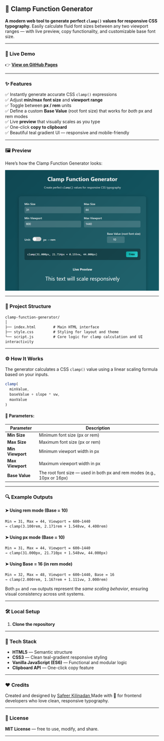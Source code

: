 
## 🧩 Clamp Function Generator

**A modern web tool to generate perfect `clamp()` values for responsive CSS typography.**
Easily calculate fluid font sizes between any two viewport ranges — with live preview, copy functionality, and customizable base font size.

---

### 🚀 Live Demo

👉 <a href="https://safeerkilinadan.github.io/css-clamp-generator/" target="_blank" rel="noopener noreferrer">
  <strong>View on GitHub Pages</strong>
</a>

---

### ✨ Features

✅ Instantly generate accurate CSS `clamp()` expressions  
✅ Adjust **min/max font size** and **viewport range**  
✅ Toggle between **px / rem** units  
✅ Define a custom **Base Value** (root font size) that works for *both* px and rem modes  
✅ Live **preview** that visually scales as you type  
✅ One-click **copy to clipboard**  
✅ Beautiful teal gradient UI — responsive and mobile-friendly  


---

### 🖼️ Preview


Here’s how the Clamp Function Generator looks:

![Clamp Function Generator UI](./screenshots/ui-preview.png)

---

### 📂 Project Structure

```
clamp-function-generator/  
│
├── index.html        # Main HTML interface  
├── style.css         # Styling for layout and theme  
└── script.js         # Core logic for clamp calculation and UI interactivity
```

---

### ⚙️ How It Works

The generator calculates a CSS `clamp()` value using a linear scaling formula based on your inputs.

```js
clamp(
  minValue,
  baseValue + slope * vw,
  maxValue
)
```

#### 🧠 Parameters:

| Parameter        | Description                                                             |
| ---------------- | ----------------------------------------------------------------------- |
| **Min Size**     | Minimum font size (px or rem)                                           |
| **Max Size**     | Maximum font size (px or rem)                                           |
| **Min Viewport** | Minimum viewport width in px                                            |
| **Max Viewport** | Maximum viewport width in px                                            |
| **Base Value**   | The root font size — used in both px and rem modes (e.g., 10px or 16px) |

---

### 🔍 Example Outputs

#### ➤ Using **rem mode** (Base = 10)

```
Min = 31, Max = 44, Viewport = 600–1440
→ clamp(3.100rem, 2.171rem + 1.548vw, 4.400rem)
```

#### ➤ Using **px mode** (Base = 10)

```
Min = 31, Max = 44, Viewport = 600–1440
→ clamp(31.000px, 21.710px + 1.548vw, 44.000px)
```

#### ➤ Using **Base = 16** (in rem mode)

```
Min = 32, Max = 48, Viewport = 600–1440, Base = 16
→ clamp(2.000rem, 1.167rem + 1.111vw, 3.000rem)
```

Both `px` and `rem` outputs represent the *same scaling behavior*, ensuring visual consistency across unit systems.

---

### 🛠️ Local Setup

1. **Clone the repository**

---

### 🧰 Tech Stack

* **HTML5** — Semantic structure
* **CSS3** — Clean teal-gradient responsive styling
* **Vanilla JavaScript (ES6)** — Functional and modular logic
* **Clipboard API** — One-click copy feature

---

### ❤️ Credits

Created and designed by 
<a href="https://github.com/safeerkilinadan" target="_blank" rel="noopener noreferrer">
  Safeer Kilinadan
</a>
Made with 💙 for frontend developers who love clean, responsive typography.

---

### 📜 License

**MIT License** — free to use, modify, and share.

---